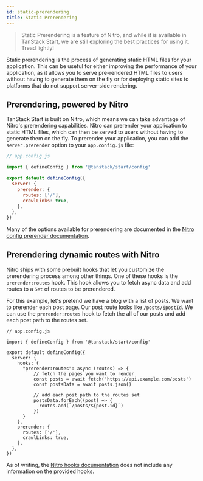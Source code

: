 ```yaml
---
id: static-prerendering
title: Static Prerendering
---
```


> Static Prerendering is a feature of Nitro, and while it is available in TanStack Start, we are still exploring the best practices for using it. Tread lightly!

Static prerendering is the process of generating static HTML files for your application. This can be useful for either improving the performance of your application, as it allows you to serve pre-rendered HTML files to users without having to generate them on the fly or for deploying static sites to platforms that do not support server-side rendering.

## Prerendering, powered by Nitro

TanStack Start is built on Nitro, which means we can take advantage of Nitro's prerendering capabilities. Nitro can prerender your application to static HTML files, which can then be served to users without having to generate them on the fly. To prerender your application, you can add the `server.prerender` option to your `app.config.js` file:

```js
// app.config.js

import { defineConfig } from '@tanstack/start/config'

export default defineConfig({
  server: {
    prerender: {
      routes: ['/'],
      crawlLinks: true,
    },
  },
})
```

Many of the options available for prerendering are documented in the [Nitro config prerender documentation](https://nitro.unjs.io/config#prerender).


## Prerendering dynamic routes with Nitro

Nitro ships with some prebuilt hooks that let you customize the prerendering process among other things. One of these hooks is the `prerender:routes` hook. This hook allows you to fetch async data and add routes to a `Set` of routes to be prerendered.

For this example, let's pretend we have a blog with a list of posts. We want to prerender each post page. Our post route looks like `/posts/$postId`. We can use the `prerender:routes` hook to fetch the all of our posts and add each post path to the routes set.

```
// app.config.js

import { defineConfig } from '@tanstack/start/config'

export default defineConfig({
  server: {
    hooks: {
      "prerender:routes": async (routes) => {
          // fetch the pages you want to render
          const posts = await fetch('https://api.example.com/posts')
          const postsData = await posts.json()

          // add each post path to the routes set
          postsData.forEach((post) => {
            routes.add(`/posts/${post.id}`)
          })
      }
    },
    prerender: {
      routes: ['/'],
      crawlLinks: true,
    },
  },
})
```

As of writing, the [Nitro hooks documentation](https://nitro.build/config#hooks) does not include any information on the provided hooks.
